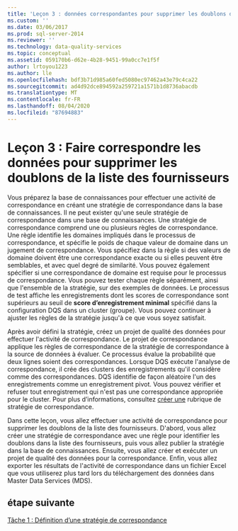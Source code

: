 ```yaml
---
title: 'Leçon 3 : données correspondantes pour supprimer les doublons de la liste des fournisseurs | Microsoft Docs'
ms.custom: ''
ms.date: 03/06/2017
ms.prod: sql-server-2014
ms.reviewer: ''
ms.technology: data-quality-services
ms.topic: conceptual
ms.assetid: 059170b6-d62e-4b28-9451-99a0cc7e1f5f
author: lrtoyou1223
ms.author: lle
ms.openlocfilehash: bdf3b71d985a60fed5080ec97462a43e79c4ca22
ms.sourcegitcommit: ad4d92dce894592a259721a1571b1d8736abacdb
ms.translationtype: MT
ms.contentlocale: fr-FR
ms.lasthandoff: 08/04/2020
ms.locfileid: "87694883"
---
```

# <a name="lesson-3-matching-data-to-remove-duplicates-from-supplier-list"></a>Leçon 3 : Faire correspondre les données pour supprimer les doublons de la liste des fournisseurs
  Vous préparez la base de connaissances pour effectuer une activité de correspondance en créant une stratégie de correspondance dans la base de connaissances. Il ne peut exister qu'une seule stratégie de correspondance dans une base de connaissances. Une stratégie de correspondance comprend une ou plusieurs règles de correspondance. Une règle identifie les domaines impliqués dans le processus de correspondance, et spécifie le poids de chaque valeur de domaine dans un jugement de correspondance. Vous spécifiez dans la règle si des valeurs de domaine doivent être une correspondance exacte ou si elles peuvent être semblables, et avec quel degré de similarité. Vous pouvez également spécifier si une correspondance de domaine est requise pour le processus de correspondance. Vous pouvez tester chaque règle séparément, ainsi que l'ensemble de la stratégie, sur des exemples de données. Le processus de test affiche les enregistrements dont les scores de correspondance sont supérieurs au seuil de **score d’enregistrement minimal** spécifié dans la configuration DQS dans un cluster (groupe). Vous pouvez continuer à ajuster les règles de la stratégie jusqu'à ce que vous soyez satisfait.  
  
 Après avoir défini la stratégie, créez un projet de qualité des données pour effectuer l'activité de correspondance. Le projet de correspondance applique les règles de correspondance de la stratégie de correspondance à la source de données à évaluer. Ce processus évalue la probabilité que deux lignes soient des correspondances. Lorsque DQS exécute l'analyse de correspondance, il crée des clusters des enregistrements qu'il considère comme des correspondances. DQS identifie de façon aléatoire l'un des enregistrements comme un enregistrement pivot. Vous pouvez vérifier et refuser tout enregistrement qui n'est pas une correspondance appropriée pour le cluster. Pour plus d’informations, consultez [créer une](https://msdn.microsoft.com/library/hh270290.aspx) rubrique de stratégie de correspondance.  
  
 Dans cette leçon, vous allez effectuer une activité de correspondance pour supprimer les doublons de la liste des fournisseurs. D'abord, vous allez créer une stratégie de correspondance avec une règle pour identifier les doublons dans la liste des fournisseurs, puis vous allez publier la stratégie dans la base de connaissances. Ensuite, vous allez créer et exécuter un projet de qualité des données pour la correspondance. Enfin, vous allez exporter les résultats de l'activité de correspondance dans un fichier Excel que vous utiliserez plus tard lors du téléchargement des données dans Master Data Services (MDS).  
  
## <a name="next-step"></a>étape suivante  
 [Tâche 1 : Définition d’une stratégie de correspondance](../../2014/tutorials/task-1-defining-a-matching-policy.md)  
  
  
